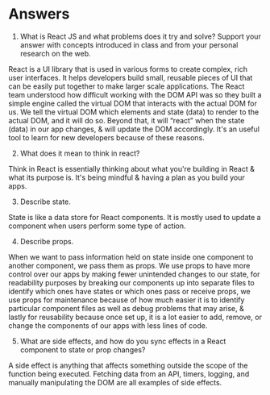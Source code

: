 # Answers

1. What is React JS and what problems does it try and solve? Support your answer with concepts introduced in class and from your personal research on the web.

React is a UI library that is used in various forms to create complex, rich user interfaces.  It helps developers build small, reusable pieces of UI that can be easily put together to make larger scale applications. The React team understood how difficult working with the DOM API was so they built a simple engine called the virtual DOM that interacts with the actual DOM for us. We tell the virtual DOM which elements and state (data) to render to the actual DOM, and it will do so. Beyond that, it will “react” when the state (data) in our app changes, & will update the DOM accordingly. It's an useful tool to learn for new developers because of these reasons.

2. What does it mean to think in react?

Think in React is essentially thinking about what you're building in React & what its purpose is. It's being mindful & having a plan as you build your apps.

3. Describe state.

State is like a data store for React components. It is mostly used to update a component when users perform some type of action.

4. Describe props.

When we want to pass information held on state inside one component to another component, we pass them as props. We use props to have more control over our apps by making fewer unintended changes to our state, for readability purposes by breaking our components up into separate files to identify which ones have states or which ones pass or receive props, we use props for maintenance because of how much easier it is to identify particular component files as well as debug problems that may arise, & lastly for reusability because once set up, it is a lot easier to add, remove, or change the components of our apps with less lines of code. 


5. What are side effects, and how do you sync effects in a React component to state or prop changes?

A side effect is anything that affects something outside the scope of the function being executed. Fetching data from an API, timers, logging, and manually manipulating the DOM are all examples of side effects.